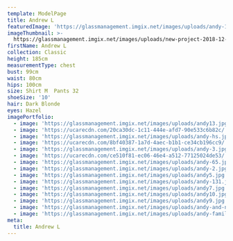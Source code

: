 ```yaml
---
template: ModelPage
title: Andrew L
featuredImage: 'https://glassmanagement.imgix.net/images/uploads/andy-1212121.jpg'
imageThumbnail: >-
  https://glassmanagement.imgix.net/images/uploads/new-project-2018-12-27-11-06-12.jpg
firstName: Andrew L
collection: Classic
height: 185cm
measurementType: chest
bust: 99cm
waist: 80cm
hips: 100cm
size: Shirt M  Pants 32
shoeSize: '10'
hair: Dark Blonde
eyes: Hazel
imagePortfolio:
  - image: 'https://glassmanagement.imgix.net/images/uploads/andy13.jpg'
  - image: 'https://ucarecdn.com/20ca30dc-1c11-444e-afd7-90e533c6b82c/'
  - image: 'https://glassmanagement.imgix.net/images/uploads/andy-hs.jpg'
  - image: 'https://ucarecdn.com/8bf40387-1a7d-4aec-b1b1-ce34cb196cc9/'
  - image: 'https://glassmanagement.imgix.net/images/uploads/andy-3.jpg'
  - image: 'https://ucarecdn.com/ce510f81-ec06-46e4-a512-77125024de53/'
  - image: 'https://glassmanagement.imgix.net/images/uploads/andy-65.jpg'
  - image: 'https://glassmanagement.imgix.net/images/uploads/andy-2.jpg'
  - image: 'https://glassmanagement.imgix.net/images/uploads/andy5.jpg'
  - image: 'https://glassmanagement.imgix.net/images/uploads/andy-131.jpg'
  - image: 'https://glassmanagement.imgix.net/images/uploads/andy7.jpg'
  - image: 'https://glassmanagement.imgix.net/images/uploads/andy10.jpg'
  - image: 'https://glassmanagement.imgix.net/images/uploads/andy9.jpg'
  - image: 'https://glassmanagement.imgix.net/images/uploads/andy-and-nina.jpg'
  - image: 'https://glassmanagement.imgix.net/images/uploads/andy-family.jpg'
meta:
  title: Andrew L
---
```


